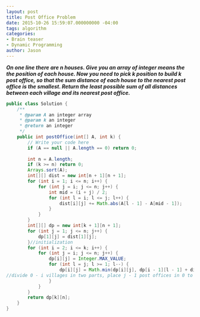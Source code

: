 ```yaml
---
layout: post
title: Post Office Problem
date: 2015-10-26 15:59:07.000000000 -04:00
tags: algorithm
categories:
- Brain teaser
- Dynamic Programming
author: Jason
---
```

<p><strong><em>On one line there are n houses. Give you an array of integer means the the position of each house. Now you need to pick k position to build k post office, so that the sum distance of each house to the nearest post office is the smallest. Return the least possible sum of all distances between each village and its nearest post office.</em></strong></p>


``` java
public class Solution {
    /**
     * @param A an integer array
     * @param k an integer
     * @return an integer
     */
    public int postOffice(int[] A, int k) {
        // Write your code here
        if (A == null || A.length == 0) return 0;
        
        int n = A.length;
        if (k >= n) return 0;
        Arrays.sort(A);
        int[][] dist = new int[n + 1][n + 1];
        for (int i = 1; i <= n; i++) {
            for (int j = i; j <= n; j++) {
                int mid = (i + j) / 2;
                for (int l = i; l <= j; l++) {
                    dist[i][j] += Math.abs(A[l - 1] - A[mid - 1]);
                }
            }
        }
        int[][] dp = new int[k + 1][n + 1];
        for (int j = 1; j <= n; j++) {
            dp[1][j] = dist[1][j];
        }//initialization 
        for (int i = 2; i <= k; i++) {
            for (int j = i; j <= n; j++) {
                dp[i][j] = Integer.MAX_VALUE;
                for (int l = j; l >= 1; l--) {
                    dp[i][j] = Math.min(dp[i][j], dp[i - 1][l - 1] + dist[l][j]);
//divide 0 - i villages in two parts, place j - 1 post offices in 0 to l villages and 1 post office between l + 1 and i villages
                }
            }
        }
        return dp[k][n];
    }
}
```
